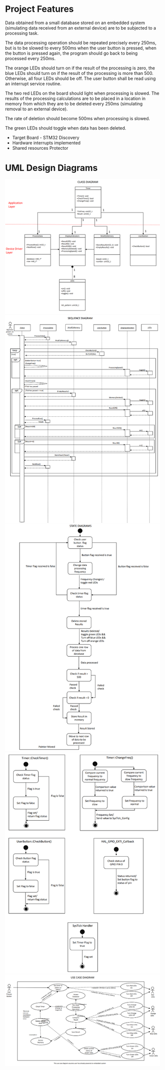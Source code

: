 # Project Features

Data obtained from a small database stored on an embedded system (simulating data received from an external device) are to be subjected to a processing task. 

The data processing operation should be repeated precisely every 250ms, but is to be slowed to every 500ms when the user button is pressed, when the button is pressed again, the program should go back to being processed every 250ms. 

The orange LEDs should turn on if the result of the processing is zero, the blue LEDs should turn on if the result of the processing is more than 500. Otherwise, all four LEDs should be off. The user button shall be read using an interrupt service routine. 

The two red LEDs on the board should light when processing is slowed. The results of the processing calculations are to be placed in a location in memory from which they are to be deleted every 250ms (simulating removal to an external device). 

The rate of deletion should become 500ms when processing is slowed. 

The green LEDs should toggle when data has been deleted.

- Target Board - STM32 Discovery
- Hardware interrupts implemented
- Shared resources Protector

# UML Design Diagrams

![alt text](https://github.com/BrianKoDev/UML-Design-Using-STM32/blob/main/diagrams/class.PNG?raw=true)
![alt text](https://github.com/BrianKoDev/UML-Design-Using-STM32/blob/main/diagrams/sequence.PNG?raw=true)
![alt text](https://github.com/BrianKoDev/UML-Design-Using-STM32/blob/main/diagrams/state1.PNG?raw=true)
![alt text](https://github.com/BrianKoDev/UML-Design-Using-STM32/blob/main/diagrams/state2.PNG?raw=true)
![alt text](https://github.com/BrianKoDev/UML-Design-Using-STM32/blob/main/diagrams/usecase.PNG?raw=true)
